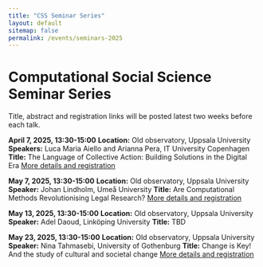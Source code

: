 ```yaml
---
title: "CSS Seminar Series"
layout: default
sitemap: false
permalink: /events/seminars-2025
---
```


# Computational Social Science Seminar Series

Title, abstract and registration links will be posted latest two weeks before each talk.

**April 7, 2025, 13:30-15:00**
**Location:** Old observatory, Uppsala University
**Speakers:** Luca Maria Aiello and Arianna Pera, IT University Copenhagen
**Title:** The Language of Collective Action: Building Solutions in the Digital Era
[More details and registration](https://uucsslab.github.io/events/seminars-2025/aiello)

**May 7, 2025, 13:30-15:00**
**Location:** Old observatory, Uppsala University
**Speaker:** Johan Lindholm, Umeå University
**Title:** Are Computational Methods Revolutionising Legal Research?
[More details and registration](https://uucsslab.github.io/events/seminars-2025/lindholm)

**May 13, 2025, 13:30-15:00**
**Location:** Old observatory, Uppsala University
**Speaker:** Adel Daoud, Linköping University
**Title:** TBD

**May 23, 2025, 13:30-15:00**
**Location:** Old observatory, Uppsala University
**Speaker:** Nina Tahmasebi, University of Gothenburg
**Title:** Change is Key! And the study of cultural and societal change
[More details and registration](https://uucsslab.github.io/events/seminars-2025/Tahmasebi)
